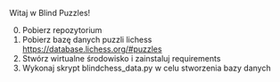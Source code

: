 Witaj w Blind Puzzles!

0. Pobierz repozytorium
1. Pobierz bazę danych puzzli lichess https://database.lichess.org/#puzzles
2. Stwórz wirtualne środowisko i zainstaluj requirements
3. Wykonaj skrypt blindchess_data.py w celu stworzenia bazy danych

